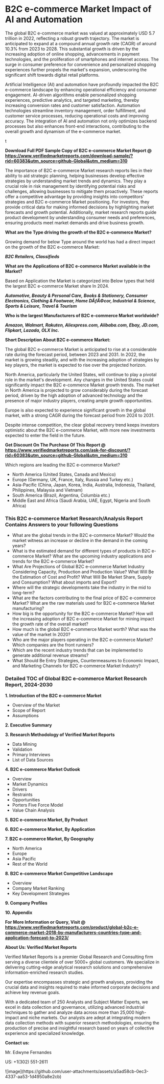 <h1>B2C e-commerce Market Impact of AI and Automation</h1><p>The global B2C e-commerce market was valued at approximately USD 5.7 trillion in 2022, reflecting a robust growth trajectory. The market is anticipated to expand at a compound annual growth rate (CAGR) of around 10.3% from 2023 to 2028. This substantial growth is driven by the increasing adoption of online shopping, advancements in payment technologies, and the proliferation of smartphones and internet access. The surge in consumer preference for convenience and personalized shopping experiences further propels the market's expansion, underscoring the significant shift towards digital retail platforms.</p><p>Artificial Intelligence (AI) and automation have profoundly impacted the B2C e-commerce landscape by enhancing operational efficiency and consumer engagement. AI-driven algorithms enable personalized shopping experiences, predictive analytics, and targeted marketing, thereby increasing conversion rates and customer satisfaction. Automation technologies streamline inventory management, order fulfillment, and customer service processes, reducing operational costs and improving accuracy. The integration of AI and automation not only optimizes backend processes but also enhances front-end interactions, contributing to the overall growth and dynamism of the e-commerce market.</p>t</p><p id="" class=""><strong>Download Full PDF Sample Copy of B2C e-commerce Market Report @ <a href="https://www.verifiedmarketreports.com/download-sample/?rid=60383&utm_source=github-Global&utm_medium=310" target="_blank">https://www.verifiedmarketreports.com/download-sample/?rid=60383&utm_source=github-Global&utm_medium=310</a></strong></p><p>The importance of&nbsp;B2C e-commerce Market research reports lies in their ability to aid strategic planning, helping businesses develop effective strategies by understanding market trends and dynamics. They play a crucial role in risk management by identifying potential risks and challenges, allowing businesses to mitigate them proactively. These reports offer a competitive advantage by providing insights into competitors' strategies and B2C e-commerce Market positioning. For investors, they provide critical data for making informed decisions by highlighting market forecasts and growth potential. Additionally, market research reports guide product development by understanding consumer needs and preferences, ensuring products meet market demands and drive business growth.</p><p><strong>What are the&nbsp;Type driving the growth of the B2C e-commerce Market?</strong></p><p id="" class="">Growing demand for below Type around the world has had a direct impact on the growth of the B2C e-commerce Market:</p><em><strong>B2C Retailers, Classifieds</strong></em></p><strong>What are the&nbsp;Applications&nbsp;of B2C e-commerce Market available in the Market?</strong></p><p id="" class="">Based on Application the Market is categorized into Below types that held the largest B2C e-commerce Market share In 2024.</p><em><strong>Automotive, Beauty & Personal Care, Books & Stationery, Consumer Electronics, Clothing & Footwear, Home DÃƒÂ©cor, Industrial & Science, Sports & Leisure, Travel & Tourism</strong></em></p><strong>Who is the largest Manufacturers of B2C e-commerce Market worldwide?</strong></p><p><em><strong>Amazon, Walmart, Rakuten, Aliexpress.com, Alibaba.com, Ebay, JD.com, Flipkart, Lazada, OLX Inc.</strong></em></p><p id="" class=""><strong>Short Description About B2C e-commerce Market:</strong></p><p>The global B2C e-commerce Market is anticipated to rise at a considerable rate during the forecast period, between 2023 and 2031. In 2022, the market is growing steadily, and with the increasing adoption of strategies by key players, the market is expected to rise over the projected horizon.</p><p>North America, particularly the United States, will continue to play a pivotal role in the market's development. Any changes in the United States could significantly impact the B2C e-commerce Market growth trends. The market in North America is projected to grow considerably during the forecast period, driven by the high adoption of advanced technology and the presence of major industry players, creating ample growth opportunities.</p><p>Europe is also expected to experience significant growth in the global market, with a strong CAGR during the forecast period from 2024 to 2031.</p><p>Despite intense competition, the clear global recovery trend keeps investors optimistic about the B2C e-commerce Market, with more new investments expected to enter the field in the future.</p><p id="" class=""><strong>Get Discount On The Purchase Of This Report @ <a href="https://www.verifiedmarketreports.com/ask-for-discount/?rid=60383&utm_source=github-Global&utm_medium=310" target="_blank">https://www.verifiedmarketreports.com/ask-for-discount/?rid=60383&utm_source=github-Global&utm_medium=310</a></strong></p>Which regions are leading the B2C e-commerce Market?</p><ul><li>North America (United States, Canada and Mexico)</li><li>Europe (Germany, UK, France, Italy, Russia and Turkey etc.)</li><li>Asia-Pacific (China, Japan, Korea, India, Australia, Indonesia, Thailand, Philippines, Malaysia and Vietnam)</li><li>South America (Brazil, Argentina, Columbia etc.)</li><li>Middle East and Africa (Saudi Arabia, UAE, Egypt, Nigeria and South Africa)</li></ul><h3 id="" class="">This B2C e-commerce Market Research/Analysis Report Contains Answers to your following Questions</h3><ul><li>What are the global trends in the B2C e-commerce Market? Would the market witness an increase or decline in the demand in the coming years?</li><li>What is the estimated demand for different types of products in B2C e-commerce Market? What are the upcoming industry applications and trends for the B2C e-commerce Market?</li><li>What Are Projections of Global B2C e-commerce Market Industry Considering Capacity, Production and Production Value? What Will Be the Estimation of Cost and Profit? What Will Be Market Share, Supply and Consumption? What about imports and Export?</li><li>Where will the strategic developments take the industry in the mid to long-term?</li><li>What are the factors contributing to the final price of B2C e-commerce Market? What are the raw materials used for B2C e-commerce Market manufacturing?</li><li>How big is the opportunity for the B2C e-commerce Market? How will the increasing adoption of B2C e-commerce Market for mining impact the growth rate of the overall market?</li><li>How much is the global B2C e-commerce Market worth? What was the value of the market In 2020?</li><li>Who are the major players operating in the B2C e-commerce Market? Which companies are the front runners?</li><li>Which are the recent industry trends that can be implemented to generate additional revenue streams?</li><li>What Should Be Entry Strategies, Countermeasures to Economic Impact, and Marketing Channels for B2C e-commerce Market Industry?</li></ul><h3 id="" class="">Detailed TOC of Global B2C e-commerce Market Research Report, 2024-2030</h3><p id="" class=""><strong>1. Introduction of the B2C e-commerce Market</strong></p><ul><li>Overview of the Market</li><li>Scope of Report</li><li>Assumptions</li></ul><p id="" class=""><strong>2. Executive Summary</strong></p><p id="" class=""><strong>3. Research Methodology of Verified Market Reports</strong></p><ul><li>Data Mining</li><li>Validation</li><li>Primary Interviews</li><li>List of Data Sources</li></ul><p id="" class=""><strong>4. B2C e-commerce Market Outlook</strong></p><ul><li>Overview</li><li>Market Dynamics</li><li>Drivers</li><li>Restraints</li><li>Opportunities</li><li>Porters Five Force Model</li><li>Value Chain Analysis</li></ul><p id="" class=""><strong>5. B2C e-commerce Market, By Product</strong></p><p id="" class=""><strong>6. B2C e-commerce Market, By Application</strong></p><p id="" class=""><strong>7. B2C e-commerce Market, By Geography</strong></p><ul><li>North America</li><li>Europe</li><li>Asia Pacific</li><li>Rest of the World</li></ul><p id="" class=""><strong>8. B2C e-commerce Market Competitive Landscape</strong></p><ul><li>Overview</li><li>Company Market Ranking</li><li>Key Development Strategies</li></ul><p id="" class=""><strong>9. Company Profiles</strong></p><p id="" class=""><strong>10. Appendix</strong></p><p id="" class=""><strong>For More Information or Query, Visit @ <a href="https://www.verifiedmarketreports.com/product/global-b2c-e-commerce-market-2018-by-manufacturers-countries-type-and-application-forecast-to-2023/" target="_blank">https://www.verifiedmarketreports.com/product/global-b2c-e-commerce-market-2018-by-manufacturers-countries-type-and-application-forecast-to-2023/</a></strong></p><p id="" class=""><strong>About Us: Verified Market Reports</strong></p><p id="" class="">Verified Market Reports is a premier Global Research and Consulting firm serving a diverse clientele of over 5000+ global customers. We specialize in delivering cutting-edge analytical research solutions and comprehensive information-enriched research studies.</p><p id="" class="">Our expertise encompasses strategic and growth analyses, providing the crucial data and insights required to make informed corporate decisions and achieve key revenue goals.</p><p id="" class="">With a dedicated team of 250 Analysts and Subject Matter Experts, we excel in data collection and governance, utilizing advanced industrial techniques to gather and analyze data across more than 25,000 high-impact and niche markets. Our analysts are adept at integrating modern data collection methods with superior research methodologies, ensuring the production of precise and insightful research based on years of collective experience and specialized knowledge.</p><p id="" class=""><strong>Contact us:</strong></p><p id="" class="">Mr. Edwyne Fernandes</p><p id="" class="">US: +1(302) 551-2611</p>
![image](https://github.com/user-attachments/assets/a5ad58cb-0ec3-4337-aa53-1d4950a8e2cb)
